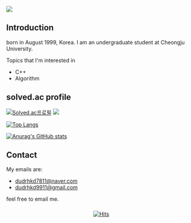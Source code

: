 ![](https://capsule-render.vercel.app/api?type=slice&color=ffc0cb&height=250&section=header&text=YeongGwangChoi&fontAlign=80&fontSize=40&fontColor=000000&animation=twinkling)
## Introduction

born in August 1999, Korea. 
I am an undergraduate student at Cheongju University.

Topics that I'm interested in
  - C++
  - Algorithm

## solved.ac profile
[![Solved.ac프로필](http://mazassumnida.wtf/api/v2/generate_badge?boj=dudrhkd7811)](https://solved.ac/dudrhkd7811) <img src="http://mazandi.herokuapp.com/api?handle=dudrhkd7811&theme=warm"/>
  
[![Top Langs](https://github-readme-stats.vercel.app/api/top-langs/?username=yeonggwangchoi&layout=compact)](https://github.com/yeonggwangchoi/github-readme-stats)
  
[![Anurag's GitHub stats](https://github-readme-stats.vercel.app/api?username=yeonggwangchoi)](https://github.com/yeonggwangchoi/github-readme-stats)

## Contact

My emails are:
  - dudrhkd7811@naver.com
  - dudrhkd9911@gmail.com

feel free to email me.

###
<div align=center>
  
[![Hits](https://hits.seeyoufarm.com/api/count/incr/badge.svg?url=https%3A%2F%2Fgithub.com%2Fyeonggwangchoi&count_bg=%2379C83D&title_bg=%23555555&icon=&icon_color=%23E7E7E7&title=hits&edge_flat=false)](https://hits.seeyoufarm.com)
